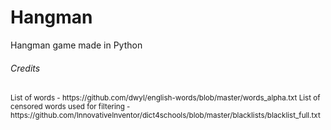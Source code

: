 # Hangman
Hangman game made in Python

###### Credits
<sub>
    List of words - https://github.com/dwyl/english-words/blob/master/words_alpha.txt
</sub>

<sub>
    List of censored words used for filtering - https://github.com/InnovativeInventor/dict4schools/blob/master/blacklists/blacklist_full.txt
</sub>